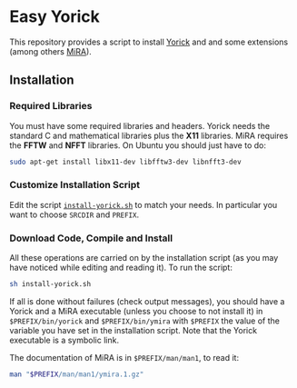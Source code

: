 # Easy Yorick

This repository provides a script to install
[Yorick](https://github.com/dhmunro/yorick) and and some extensions (among
others [MiRA](https://github.com/emmt/MiRA)).

## Installation

### Required Libraries

You must have some required libraries and headers.  Yorick needs the standard C
and mathematical libraries plus the **X11** libraries.  MiRA requires the
**FFTW** and **NFFT** libraries.  On Ubuntu you should just have to do:

```sh
sudo apt-get install libx11-dev libfftw3-dev libnfft3-dev
```


### Customize Installation Script

Edit the script [`install-yorick.sh`](./install-yorick.sh) to match your needs.
In particular you want to choose `SRCDIR` and `PREFIX`.


### Download Code, Compile and Install

All these operations are carried on by the installation script (as you may have
noticed while editing and reading it).  To  run the script:

```sh
sh install-yorick.sh
```

If all is done without failures (check output messages), you should have a
Yorick and a MiRA executable (unless you choose to not install it) in
`$PREFIX/bin/yorick` and `$PREFIX/bin/ymira` with `$PREFIX` the value of the
variable you have set in the installation script.  Note that the Yorick
executable is a symbolic link.

The documentation of MiRA is in `$PREFIX/man/man1`, to read it:

```sh
man "$PREFIX/man/man1/ymira.1.gz"
```
